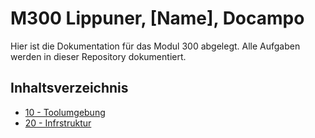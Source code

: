 # M300 Lippuner, [Name], Docampo

Hier ist die Dokumentation für das Modul 300 abgelegt. Alle Aufgaben werden in dieser Repository dokumentiert.

## Inhaltsverzeichnis

* [10 - Toolumgebung](https://github.com/SayHeyD/M300-LB2/tree/master/10-Toolumgebung)
* [20 - Infrstruktur](https://github.com/SayHeyD/M300-LB2/tree/master/20-Infrastruktur)